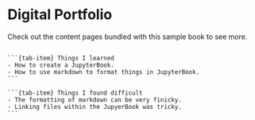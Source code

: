 # Digital Portfolio

Check out the content pages bundled with this sample book to see more.

```{tableofcontents}  
```

````{tab-set}  
```{tab-item} Things I learned  
- How to create a JupyterBook.
- How to use markdown to format things in JupyterBook.
```

```{tab-item} Things I found difficult 
- The formatting of markdown can be very finicky.
- Linking files within the JupyerBook was tricky.
```
````